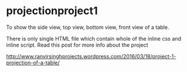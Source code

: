 # projectionproject1
To show the side view, top view, bottom view, front view of a table.

There is only single HTML file which contain whole of the inline css and inline script. Read this post for more info about the project

http://www.ranvirsinghprojects.wordpress.com/2016/03/18/project-1-projection-of-a-table/
